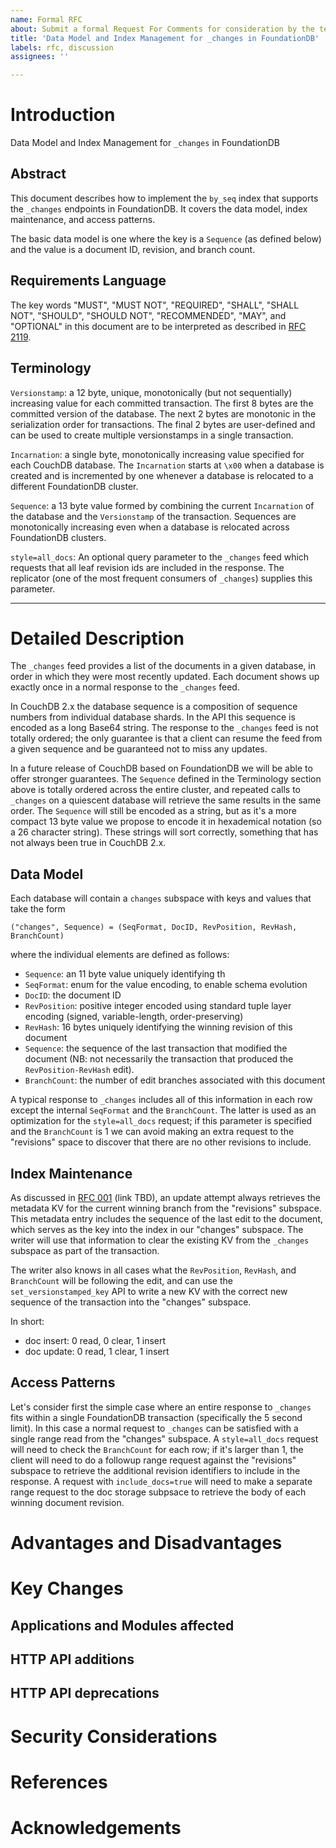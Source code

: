 ```yaml
---
name: Formal RFC
about: Submit a formal Request For Comments for consideration by the team.
title: 'Data Model and Index Management for _changes in FoundationDB'
labels: rfc, discussion
assignees: ''

---
```


[NOTE]: # ( ^^ Provide a general summary of the RFC in the title above. ^^ )

# Introduction

Data Model and Index Management for `_changes` in FoundationDB

## Abstract

This document describes how to implement the `by_seq` index that supports the
`_changes` endpoints in FoundationDB. It covers the data model, index
maintenance, and access patterns.

The basic data model is one where the key is a `Sequence` (as defined below) and
the value is a document ID, revision, and branch count.

## Requirements Language

[NOTE]: # ( Do not alter the section below. Follow its instructions. )

The key words "MUST", "MUST NOT", "REQUIRED", "SHALL", "SHALL NOT",
"SHOULD", "SHOULD NOT", "RECOMMENDED",  "MAY", and "OPTIONAL" in this
document are to be interpreted as described in
[RFC 2119](https://www.rfc-editor.org/rfc/rfc2119.txt).

## Terminology

[TIP]:  # ( Provide a list of any unique terms or acronyms, and their definitions here.)

`Versionstamp`: a 12 byte, unique, monotonically (but not sequentially)
increasing value for each committed transaction. The first 8 bytes are the
committed version of the database. The next 2 bytes are monotonic in the
serialization order for transactions. The final 2 bytes are user-defined and can
be used to create multiple versionstamps in a single transaction.

`Incarnation`: a single byte, monotonically increasing value specified for each
CouchDB database. The `Incarnation` starts at `\x00` when a database is created
and is incremented by one whenever a database is relocated to a different
FoundationDB cluster.

`Sequence`: a 13 byte value formed by combining the current `Incarnation` of
the database and the `Versionstamp` of the transaction. Sequences are
monotonically increasing even when a database is relocated across FoundationDB
clusters.

`style=all_docs`: An optional query parameter to the `_changes` feed which requests that all leaf revision ids are included in the response. The replicator (one of the most frequent consumers of `_changes`) supplies this parameter.

---

# Detailed Description

The `_changes` feed provides a list of the documents in a given database, in order in which they were most recently updated. Each document shows up exactly once in a normal response to the `_changes` feed.

In CouchDB 2.x the database sequence is a composition of sequence numbers from individual database shards. In the API this sequence is encoded as a long Base64 string. The response to the `_changes` feed is not totally ordered; the only guarantee is that a client can resume the feed from a given sequence and be guaranteed not to miss any updates.

In a future release of CouchDB based on FoundationDB we will be able to offer stronger guarantees. The `Sequence` defined in the Terminology section above is totally ordered across the entire cluster, and repeated calls to `_changes` on a quiescent database will retrieve the same results in the same order. The `Sequence` will still be encoded as a string, but as it's a more compact 13 byte value we propose to encode it in hexademical notation (so a 26 character string). These strings will sort correctly, something that has not always been true in CouchDB 2.x.

## Data Model

Each database will contain a `changes` subspace with keys and values that take the form

`("changes", Sequence) = (SeqFormat, DocID, RevPosition, RevHash, BranchCount)`

where the individual elements are defined as follows:

- `Sequence`: an 11 byte value uniquely identifying th
- `SeqFormat`: enum for the value encoding, to enable schema evolution
- `DocID`: the document ID
- `RevPosition`: positive integer encoded using standard tuple layer encoding
  (signed, variable-length, order-preserving)
- `RevHash`: 16 bytes uniquely identifying the winning revision of this document
- `Sequence`: the sequence of the last transaction that modified the document
  (NB: not necessarily the transaction that produced the `RevPosition-RevHash` edit).
- `BranchCount`: the number of edit branches associated with this document

A typical response to `_changes` includes all of this information in each row except the internal `SeqFormat` and the `BranchCount`. The latter is used as an optimization for the `style=all_docs` request; if this parameter is specified and the `BranchCount` is 1 we can avoid making an extra request to the "revisions" space to discover that there are no other revisions to include.

## Index Maintenance

As discussed in [RFC 001]() (link TBD), an update attempt always retrieves the metadata KV for the current winning branch from the "revisions" subspace. This metadata entry includes the sequence of the last edit to the document, which serves as the key into the index in our "changes" subspace. The writer will use that information to clear the existing KV from the `_changes` subspace as part of the transaction.

The writer also knows in all cases what the `RevPosition`, `RevHash`, and `BranchCount` will be following the edit, and can use the `set_versionstamped_key` API to write a new KV with the correct new sequence of the transaction into the "changes" subspace.

In short:
- doc insert: 0 read, 0 clear, 1 insert
- doc update: 0 read, 1 clear, 1 insert

## Access Patterns

Let's consider first the simple case where an entire response to `_changes` fits within a single FoundationDB transaction (specifically the 5 second limit). In this case a normal request to `_changes` can be satisfied with a single range read from the "changes" subspace. A `style=all_docs` request will need to check the `BranchCount` for each row; if it's larger than 1, the client will need to do a followup range request against the "revisions" subspace to retrieve the additional revision identifiers to include in the response. A request with `include_docs=true` will need to make a separate range request to the doc storage subpsace to retrieve the body of each winning document revision.

[NOTE]: # ( Describe the solution being proposed in greater detail. )
[NOTE]: # ( Assume your audience has knowledge of, but not necessarily familiarity )
[NOTE]: # ( with, the CouchDB internals. Provide enough context so that the reader )
[NOTE]: # ( can make an informed decision about the proposal. )

[TIP]:  # ( Artwork may be attached to the submission and linked as necessary. )
[TIP]:  # ( ASCII artwork can also be included in code blocks, if desired. )

# Advantages and Disadvantages

[NOTE]: # ( Briefly, list the benefits and drawbacks that would be realized should )
[NOTE]: # ( the proposal be accepted for inclusion into Apache CouchDB. )

# Key Changes

[TIP]: # ( If the changes will affect how a user interacts with CouchDB, explain. )

## Applications and Modules affected

[NOTE]: # ( List the OTP applications or functional modules in CouchDB affected by the proposal. )

## HTTP API additions

[NOTE]: # ( Provide *exact* detail on each new API endpoint, including: )
[NOTE]: # (   HTTP methods [HEAD, GET, PUT, POST, DELETE, etc.] )
[NOTE]: # (   Synopsis of functionality )
[NOTE]: # (   Headers and parameters accepted )
[NOTE]: # (   JSON in [if a PUT or POST type] )
[NOTE]: # (   JSON out )
[NOTE]: # (   Valid status codes and their defintions )
[NOTE]: # (   A proposed Request and Response block )

## HTTP API deprecations

[NOTE]: # ( Provide *exact* detail on the API endpoints to be deprecated. )
[NOTE]: # ( If these endpoints are replaced by new endpoints, list those as well. )
[NOTE]: # ( State the proposed version in which the deprecation and removal will occur. )

# Security Considerations

[NOTE]: # ( Include any impact to the security of CouchDB here. )

# References

[TIP]:  # ( Include any references to CouchDB documentation, mailing list discussion, )
[TIP]:  # ( external standards or other links here. )

# Acknowledgements

[TIP]:  # ( Who helped you write this RFC? )